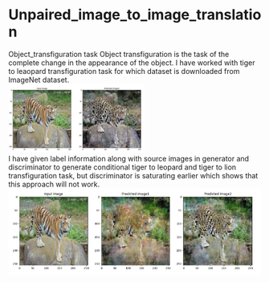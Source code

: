 # Unpaired_image_to_image_translation
Object_transfiguration task
Object transfiguration is the task of the complete change in the appearance of the object. I have worked with tiger to leaopard transfiguration task for which dataset is downloaded
from ImageNet dataset.<br />
![alt text](https://github.com/Brij-Chavda/Unpaired_image_to_image_translation/blob/master/tiger%20to%20leopard%20performance.png?raw=true)<br />
I have given label information along with source images in generator and discriminator to generate conditional tiger to leopard and tiger to lion transfiguration task, but 
discriminator is saturating earlier which shows that this approach will not work.
![alt text](https://github.com/Brij-Chavda/Unpaired_image_to_image_translation/blob/master/conditional%20performance.PNG?raw=true)
